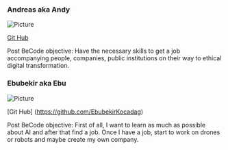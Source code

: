 ### Andreas aka Andy
![Picture](https://media-exp1.licdn.com/dms/image/C4D03AQE3YRjoqbNbRA/profile-displayphoto-shrink_200_200/0?e=1609372800&v=beta&t=sDiMNwjGlUISKH78ficp0pFNehLabdfkGLduEM9cRfk )

[Git Hub](https://github.com/andypendent)

Post BeCode objective:
Have the necessary skills to get a job accompanying people, companies, public institutions on their way to ethical digital transformation.

### Ebubekir aka Ebu
![Picture](https://media-exp1.licdn.com/dms/image/C5603AQG6ILxntUbCGA/profile-displayphoto-shrink_400_400/0?e=1609372800&v=beta&t=pAK9tp0Ud8ZwQR5xr4RjljAYKztAsJllN5lToxmDJRY)

[Git Hub] (https://github.com/EbubekirKocadag)

Post BeCode objective:
First of all, I want to learn as much as possible about AI and after that find a job. Once I have a job, start to work on drones or robots and maybe create my own company.

